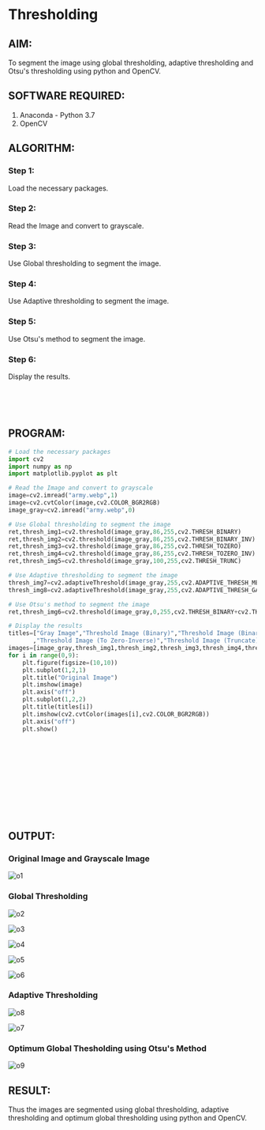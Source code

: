 # Thresholding
## AIM:
To segment the image using global thresholding, adaptive thresholding and Otsu's thresholding using python and OpenCV.

## SOFTWARE REQUIRED:
1. Anaconda - Python 3.7
2. OpenCV

## ALGORITHM:

### Step 1:
Load the necessary packages.

### Step 2:
Read the Image and convert to grayscale.

### Step 3:
Use Global thresholding to segment the image.

### Step 4:
Use Adaptive thresholding to segment the image.

### Step 5:
Use Otsu's method to segment the image.

### Step 6:
Display the results.

</br>
</br>
</br>

## PROGRAM:
```python
# Load the necessary packages
import cv2
import numpy as np
import matplotlib.pyplot as plt

# Read the Image and convert to grayscale
image=cv2.imread("army.webp",1)
image=cv2.cvtColor(image,cv2.COLOR_BGR2RGB)
image_gray=cv2.imread("army.webp",0)

# Use Global thresholding to segment the image
ret,thresh_img1=cv2.threshold(image_gray,86,255,cv2.THRESH_BINARY)
ret,thresh_img2=cv2.threshold(image_gray,86,255,cv2.THRESH_BINARY_INV)
ret,thresh_img3=cv2.threshold(image_gray,86,255,cv2.THRESH_TOZERO)
ret,thresh_img4=cv2.threshold(image_gray,86,255,cv2.THRESH_TOZERO_INV)
ret,thresh_img5=cv2.threshold(image_gray,100,255,cv2.THRESH_TRUNC)

# Use Adaptive thresholding to segment the image
thresh_img7=cv2.adaptiveThreshold(image_gray,255,cv2.ADAPTIVE_THRESH_MEAN_C,cv2.THRESH_BINARY,11,2)
thresh_img8=cv2.adaptiveThreshold(image_gray,255,cv2.ADAPTIVE_THRESH_GAUSSIAN_C,cv2.THRESH_BINARY,11,2)

# Use Otsu's method to segment the image 
ret,thresh_img6=cv2.threshold(image_gray,0,255,cv2.THRESH_BINARY+cv2.THRESH_OTSU)

# Display the results
titles=["Gray Image","Threshold Image (Binary)","Threshold Image (Binary Inverse)","Threshold Image (To Zero)"
       ,"Threshold Image (To Zero-Inverse)","Threshold Image (Truncate)","Otsu","Adaptive Threshold (Mean)","Adaptive Threshold (Gaussian)"]
images=[image_gray,thresh_img1,thresh_img2,thresh_img3,thresh_img4,thresh_img5,thresh_img6,thresh_img7,thresh_img8]
for i in range(0,9):
    plt.figure(figsize=(10,10))
    plt.subplot(1,2,1)
    plt.title("Original Image")
    plt.imshow(image)
    plt.axis("off")
    plt.subplot(1,2,2)
    plt.title(titles[i])
    plt.imshow(cv2.cvtColor(images[i],cv2.COLOR_BGR2RGB))
    plt.axis("off")
    plt.show()
```

</br>
</br>
</br>
</br>
</br>
</br>
</br>
</br>
</br>


## OUTPUT:

### Original Image and Grayscale Image
![o1](https://user-images.githubusercontent.com/77089743/169637663-dd73785c-20ab-46d9-a5f3-7c37f66e7237.PNG)



### Global Thresholding
![o2](https://user-images.githubusercontent.com/77089743/169637687-e3e12061-52ee-4d0b-b9c6-bb019309f26d.PNG)

![o3](https://user-images.githubusercontent.com/77089743/169637690-8207b685-e990-4fc0-8ee2-dddcf30bf3fd.PNG)

![o4](https://user-images.githubusercontent.com/77089743/169637703-20894f58-6d7f-44f4-b974-f3774ab612b7.PNG)

![o5](https://user-images.githubusercontent.com/77089743/169637704-1c58a132-95a6-4ad1-ae3f-18d3632331a7.PNG)

![o6](https://user-images.githubusercontent.com/77089743/169637701-40b75751-1e1b-4d1e-92e9-6a639be2fb22.PNG)




### Adaptive Thresholding


![o8](https://user-images.githubusercontent.com/77089743/169637729-70c7029d-3fa6-4f93-ba5f-aa13f8752218.PNG)

![o7](https://user-images.githubusercontent.com/77089743/169637732-aa01294e-d036-4535-845d-20995ac919bb.PNG)


### Optimum Global Thesholding using Otsu's Method


![o9](https://user-images.githubusercontent.com/77089743/169637767-cd0b64f0-5085-4678-a8e0-3f61b1e791e3.PNG)

## RESULT:
Thus the images are segmented using global thresholding, adaptive thresholding and optimum global thresholding using python and OpenCV.
